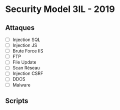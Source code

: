 # Security Model 3IL - 2019
## Attaques
 - [ ] Injection SQL
 - [ ] Injection JS
 - [ ] Brute Force IIS
 - [ ] FTP
 - [ ] File Update
 - [ ] Scan Réseau
 - [ ] Injection CSRF
 - [ ] DDOS
 - [ ] Malware

## Scripts
